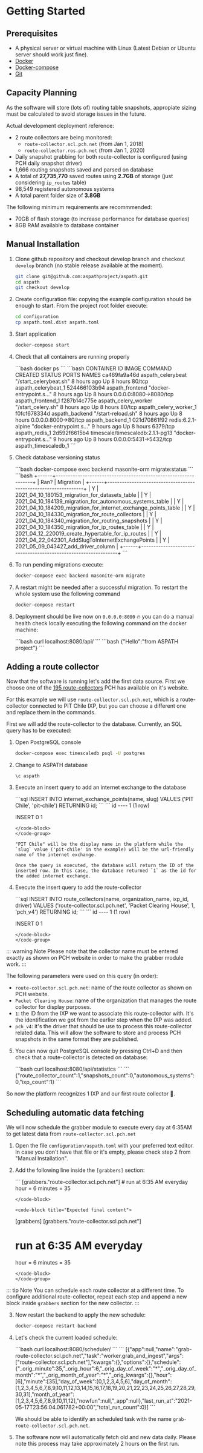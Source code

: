 # Getting Started

## Prerequisites
- A physical server or virtual machine with Linux (Latest Debian or Ubuntu server should work just fine).
- [Docker](https://docs.docker.com/engine/install/)
- [Docker-compose](https://docs.docker.com/compose/install/)
- [Git](https://git-scm.com/book/en/v2/Getting-Started-Installing-Git)

## Capacity Planning
As the software will store (lots of) routing table snapshots, appropiate sizing must be calculated to avoid storage issues in the future.

Actual development deployment reference:
- 2 route collectors are being monitored:
  -  `route-collector.scl.pch.net` (from Jan 1, 2018)
  -  `route-collector.ros.pch.net` (from Jan 1, 2020)
- Daily snapshot grabbing for both route-collector is configured (using PCH daily snapshot driver)
- 1,666 routing snapshots saved and parsed on database
- A total of **27,735,770** saved routes using **2.7GB** of storage (just considering `ip_routes` table)
- 98,549 registered autonomous systems
- A total parent folder size of **3.8GB**

The following minimum requirements are recommmended:
- 70GB of flash storage (to increase performance for database queries)
- 8GB RAM available to database container

## Manual Installation

1. Clone github repository and checkout develop branch and checkout `develop` branch (no stable release available at the moment).
   ```bash
   git clone git@github.com:aspathproject/aspath.git
   cd aspath
   git checkout develop
   ```

2. Create configuration file: copying the example configuration should be enough to start. From the project root folder execute:
   ```bash
   cd configuration
   cp aspath.toml.dist aspath.toml
   ```

3. Start application
   ```bash
   docker-compose start
   ```

4. Check that all containers are running properly
   
   <code-group>
   <code-block title="Command" active>
    ```bash
    docker ps
    ```
   </code-block>

   <code-block title="Expected Output">
   ```bash
    CONTAINER ID        IMAGE                              COMMAND                  CREATED             STATUS              PORTS                    NAMES
    ca469fa9a46d        aspath_celerybeat                  "/start_celerybeat.sh"   8 hours ago         Up 8 hours          80/tcp                   aspath_celerybeat_1
    524466103b94        aspath_frontend                    "docker-entrypoint.s…"   8 hours ago         Up 8 hours          0.0.0.0:8080->8080/tcp   aspath_frontend_1
    f287b14c775e        aspath_celery_worker               "/start_celery.sh"       8 hours ago         Up 8 hours          80/tcp                   aspath_celery_worker_1
    f0fcf678334d        aspath_backend                     "/start-reload.sh"       8 hours ago         Up 8 hours          0.0.0.0:8000->80/tcp     aspath_backend_1
    021d70861f92        redis:6.2.1-alpine                 "docker-entrypoint.s…"   9 hours ago         Up 8 hours          6379/tcp                 aspath_redis_1
    2d592f6615b4        timescale/timescaledb:2.1.1-pg13   "docker-entrypoint.s…"   9 hours ago         Up 8 hours          0.0.0.0:5431->5432/tcp   aspath_timescaledb_1
   ```
   </code-block>
   </code-group>

5. Check database versioning status

   <code-group>
   <code-block title="Command" active>
    ```bash
    docker-compose exec backend masonite-orm migrate:status
    ```
   </code-block>

   <code-block title="Expected Output">
   ```bash
    +------+----------------------------------------------------------------+
    | Ran? | Migration                                                      |
    +------+----------------------------------------------------------------+
    | Y    | 2021_04_10_180153_migration_for_datasets_table                 |
    | Y    | 2021_04_10_184139_migration_for_autonomous_systems_table       |
    | Y    | 2021_04_10_184209_migration_for_internet_exchange_points_table |
    | Y    | 2021_04_10_184330_migration_for_route_collectors               |
    | Y    | 2021_04_10_184340_migration_for_routing_snapshots              |
    | Y    | 2021_04_10_184350_migration_for_ip_routes_table                |
    | Y    | 2021_04_12_220019_create_hypertable_for_ip_routes              |
    | Y    | 2021_04_22_042301_AddSlugToInternetExchangePoints              |
    | Y    | 2021_05_09_043427_add_driver_column                            |
    +------+----------------------------------------------------------------+
   ```
   </code-block>
   </code-group>

6. To run pending migrations execute:
    ```bash
    docker-compose exec backend masonite-orm migrate
    ```

7. A restart might be needed after a successful migration. To restart the whole system use the following command
    ```bash
    docker-compose restart
    ```

8. Deployment should be live now on `0.0.0.0:8080` 🔥 you can do a manual health check locally executing the following command on the docker machine:

   <code-group>
   <code-block title="Command" active>
    ```bash
    curl localhost:8080/api/
    ```
   </code-block>

   <code-block title="Expected Output">
   ```bash
   {"Hello":"from ASPATH project"}
   ```
   </code-block>
   </code-group>

## Adding a route collector

Now that the software is running let's add the first data source. First we choose one of the [195 route-collectors](https://www.pch.net/resources/Routing_Data/IPv4_daily_snapshots/2021/05/) PCH has available on it's website. 

For this example we will use `route-collector.scl.pch.net`, which is a route-collector connected to PIT Chile IXP, but you can choose a different one and replace them in the commands.

First we will add the route-collector to the database. Currently, an SQL query has to be executed:

1. Open PostgreSQL console
   ```bash
   docker-compose exec timescaledb psql -U postgres
   ```

2. Change to ASPATH database
   ```
   \c aspath
   ```

3. Execute an insert query to add an internet exchange to the database

   <code-group>
   <code-block title="Command" active>
   ```sql
   INSERT INTO internet_exchange_points(name, slug) 
   VALUES ('PIT Chile', 'pit-chile')
   RETURNING id;
   ```  
   </code-block>

   <code-block title="Expected Output">
   ```
   id
   ----
   1
   (1 row)

   INSERT 0 1
   ```
   </code-block>
   </code-group>

   "PIT Chile" will be the display name in the platform while the `slug` value ('pit-chile' in the example) will be the url-friendly name of the internet exchange.

   Once the query is executed, the database will return the ID of the inserted row. In this case, the database returned `1` as the id for the added internet exchange.

4. Execute the insert query to add the route-collector

   <code-group>
   <code-block title="Command" active>
   ```sql
   INSERT INTO route_collectors(name, organization_name, ixp_id, driver)
   VALUES ('route-collector.scl.pch.net', 'Packet Clearing House', 1, 'pch_v4')
   RETURNING id;
   ```
   </code-block>

   <code-block title="Expected Output">
   ```
   id
   ----
    1
   (1 row)

   INSERT 0 1
   ```
   </code-block>
   </code-group>

::: warning Note
Please note that the collector name must be entered exactly as shown on PCH website in order to make the grabber module work. 
:::

The following parameters were used on this query (in order):
- `route-collector.scl.pch.net`: name of the route collector as shown on PCH website.
- `Packet Clearing House`: name of the organization that manages the route collector for display purposes.
- `1`: the ID from the IXP we want to associate this route-collector with. It's the identification we got from the earlier step when the IXP was added.
- `pch_v4`: it's the driver that should be use to process this route-collector related data. This will allow the software to store and process PCH snapshots in the same format they are published.

5. You can now quit PostgreSQL console by pressing Ctrl+D and then check that a route-collector is detected on database:
   
   <code-group>
   <code-block title="Command" active>
   ```bash
   curl localhost:8080/api/statistics
   ```
   </code-block>

   <code-block title="Expected Output">
   ```
   {"route_collector_count":1,"snapshots_count":0,"autonomous_systems":0,"ixp_count":1}
   ```
   </code-block>
   </code-group>

So now the platform recognizes 1 IXP and our first route collector 🙌.

## Scheduling automatic data fetching
We will now schedule the grabber module to execute every day at 6:35AM to get latest data from `route-collector.scl.pch.net`

1. Open the file `configuration/aspath.toml` with your preferred text editor. In case you don't have that file or it's empty, please check step 2 from "Manual Installation".

2. Add the following line inside the `[grabbers]` section:

   <code-group>
   <code-block title="Add" active>
   ```
   [grabbers."route-collector.scl.pch.net"]
     # run at 6:35 AM everyday
     hour = 6
     minutes = 35

   ```
   </code-block>

   <code-block title="Expected final content">
   ```
   [grabbers]
     [grabbers."route-collector.scl.pch.net"]
     # run at 6:35 AM everyday
     hour = 6
     minutes = 35
   ```
   </code-block>
   </code-group>

::: tip Note
You can schedule each route collector at a different time. To configure additional route-collector, repeat each step and append a new block inside `grabbers` section for the new collector.
:::

3. Now restart the backend to apply the new schedule:
   ```bash
   docker-compose restart backend
   ```

4. Let's check the current loaded schedule:
   
   <code-group>
   <code-block title="Command" active>
   ```bash
   curl localhost:8080/scheduler/
   ```
   </code-block>

   <code-block title="Expected Output">
   ```
   [{"app":null,"name":"grab-route-collector.scl.pch.net","task":"worker.grab_and_ingest","args":["route-collector.scl.pch.net"],"kwargs":{},"options":{},"schedule":{"_orig_minute":35,"_orig_hour":6,"_orig_day_of_week":"*","_orig_day_of_month":"*","_orig_month_of_year":"*","_orig_kwargs":{},"hour":[6],"minute":[35],"day_of_week":[0,1,2,3,4,5,6],"day_of_month":[1,2,3,4,5,6,7,8,9,10,11,12,13,14,15,16,17,18,19,20,21,22,23,24,25,26,27,28,29,30,31],"month_of_year":[1,2,3,4,5,6,7,8,9,10,11,12],"nowfun":null,"_app":null},"last_run_at":"2021-05-17T23:56:04.061782+00:00","total_run_count":0}]
   ```
   </code-block>
   </code-group>

   We should be able to identify an scheduled task with the name `grab-route-collector.scl.pch.net`.

5. The software now will automatically fetch old and new data daily. Please note this process may take approximately 2 hours on the first run.
